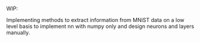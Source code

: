 WIP:

Implementing methods to extract information from MNiST data on a low level basis to implement nn with numpy only and design neurons and layers manually. 
